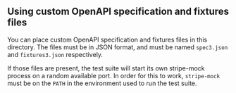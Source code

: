 ## Using custom OpenAPI specification and fixtures files

You can place custom OpenAPI specification and fixtures files in this
directory. The files must be in JSON format, and must be named `spec3.json`
and `fixtures3.json` respectively.

If those files are present, the test suite will start its own stripe-mock
process on a random available port. In order for this to work, `stripe-mock`
must be on the `PATH` in the environment used to run the test suite.
